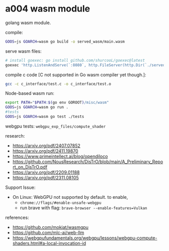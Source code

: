 # a004 wasm module

golang wasm module.

compile:

```bash
GOOS=js GOARCH=wasm go build -o served_wasm/main.wasm
```

serve wasm files:

```bash
# install goexec: go install github.com/shurcooL/goexec@latest
goexec 'http.ListenAndServe(`:8080`, http.FileServer(http.Dir(`./served_wasm`)))'
```

compile c code [C not supported in Go wasm compiler yet though.]:

```bash
gcc -c c_interface/test.c -o c_interface/test.o
```

Node-based wasm run:

```bash
export PATH="$PATH:$(go env GOROOT)/misc/wasm"
GOOS=js GOARCH=wasm go run .
#tests
GOOS=js GOARCH=wasm go test ./tests
```

webgpu tests:
`webgpu_exp_files/compute_shader`

research:

-   https://arxiv.org/pdf/2407.07852
-   https://arxiv.org/pdf/2411.19870
-   https://www.primeintellect.ai/blog/opendiloco
-   https://github.com/NousResearch/DisTrO/blob/main/A_Preliminary_Report_on_DisTrO.pdf
-   https://arxiv.org/pdf/2209.01188
-   https://arxiv.org/pdf/2311.08105

Support Issue:

-   On Linux: WebGPU not supported by default. to enable,
    -   `chrome://flags/#enable-unsafe-webgpu`
    -   run brave with flag: `brave-browser --enable-features=Vulkan`

references:

-   https://github.com/mokiat/wasmgpu
-   https://github.com/mlc-ai/web-llm
-   https://webgpufundamentals.org/webgpu/lessons/webgpu-compute-shaders.html#a-local-invocation-id
